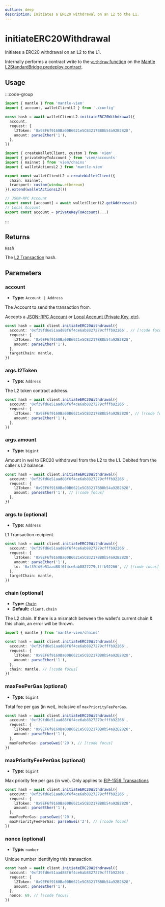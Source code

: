```yaml
---
outline: deep
description: Initiates a ERC20 withdrawal on an L2 to the L1.
---
```


# initiateERC20Withdrawal

Initiates a ERC20 withdrawal on an L2 to the L1.

Internally performs a contract write to the [`withdraw` function](https://github.com/mantlenetworkio/mantle-v2/blob/v1.0.0-alpha.1/packages/contracts-bedrock/contracts/L2/L2StandardBridge.sol#L106C5-L106C22) on the [Mantle L2StandardBridge predeploy contract](https://github.com/mantlenetworkio/mantle-v2/blob/v1.0.0-alpha.1/packages/contracts-bedrock/contracts/L2/L2StandardBridge.sol).

## Usage

:::code-group

```ts [example.ts]
import { mantle } from 'mantle-viem'
import { account, walletClientL2 } from './config'

const hash = await walletClientL2.initiateERC20Withdrawal({
  account,
  request: {
    l2Token: '0x9EF6f9160Ba00B6621e5CB3217BB8b54a92B2828',
    amount: parseEther('1'),
  },
})
```

```ts [config.ts]
import { createWalletClient, custom } from 'viem'
import { privateKeyToAccount } from 'viem/accounts'
import { mainnet } from 'viem/chains'
import { walletActionsL2 } from 'mantle-viem'

export const walletClientL2 = createWalletClient({
  chain: mainnet,
  transport: custom(window.ethereum)
}).extend(walletActionsL2())

// JSON-RPC Account
export const [account] = await walletClientL2.getAddresses()
// Local Account
export const account = privateKeyToAccount(...)
```

:::

## Returns

[`Hash`](https://viem.sh/docs/glossary/types#hash)

The [L2 Transaction](https://viem.sh/docs/glossary/terms#transaction) hash.

## Parameters

### account

- **Type:** `Account | Address`

The Account to send the transaction from.

Accepts a [JSON-RPC Account](https://viem.sh/docs/clients/wallet#json-rpc-accounts) or [Local Account (Private Key, etc)](https://viem.sh/docs/clients/wallet#local-accounts-private-key-mnemonic-etc).

```ts
const hash = await client.initiateERC20Withdrawal({
  account: '0xf39fd6e51aad88f6f4ce6ab8827279cfffb92266', // [!code focus]
  request: {
    l2Token: '0x9EF6f9160Ba00B6621e5CB3217BB8b54a92B2828',
    amount: parseEther('1'),
  },
  targetChain: mantle,
})
```

### args.l2Token

- **Type:** `Address`

The L2 token contract address.

```ts
const hash = await client.initiateERC20Withdrawal({
  account: '0xf39fd6e51aad88f6f4ce6ab8827279cfffb92266',
  request: {
    l2Token: '0x9EF6f9160Ba00B6621e5CB3217BB8b54a92B2828', // [!code focus]
    amount: parseEther('1'),
  },
})
```

### args.amount

- **Type:** `bigint`

Amount in wei to ERC20 withdrawal from the L2 to the L1. Debited from the caller's L2 balance.

```ts
const hash = await client.initiateERC20Withdrawal({
  account: '0xf39fd6e51aad88f6f4ce6ab8827279cfffb92266',
  request: {
    l2Token: '0x9EF6f9160Ba00B6621e5CB3217BB8b54a92B2828',
    amount: parseEther('1'), // [!code focus]
  },
})
```

### args.to (optional)

- **Type:** `Address`

L1 Transaction recipient.

```ts
const hash = await client.initiateERC20Withdrawal({
  account: '0xf39fd6e51aad88f6f4ce6ab8827279cfffb92266',
  request: {
    l2Token: '0x9EF6f9160Ba00B6621e5CB3217BB8b54a92B2828',
    amount: parseEther('1'),
    to: '0xf39fd6e51aad88f6f4ce6ab8827279cfffb92266', // [!code focus]
  },
  targetChain: mantle,
})
```

### chain (optional)

- **Type:** [`Chain`](https://viem.sh/docs/glossary/types#chain)
- **Default:** `client.chain`

The L2 chain. If there is a mismatch between the wallet's current chain & this chain, an error will be thrown.

```ts
import { mantle } from 'mantle-viem/chains'

const hash = await client.initiateERC20Withdrawal({
  account: '0xf39fd6e51aad88f6f4ce6ab8827279cfffb92266',
  request: {
    l2Token: '0x9EF6f9160Ba00B6621e5CB3217BB8b54a92B2828',
    amount: parseEther('1'),
  },
  chain: mantle, // [!code focus]
})
```

### maxFeePerGas (optional)

- **Type:** `bigint`

Total fee per gas (in wei), inclusive of `maxPriorityFeePerGas`.

```ts
const hash = await client.initiateERC20Withdrawal({
  account: '0xf39fd6e51aad88f6f4ce6ab8827279cfffb92266',
  request: {
    l2Token: '0x9EF6f9160Ba00B6621e5CB3217BB8b54a92B2828',
    amount: parseEther('1'),
  },
  maxFeePerGas: parseGwei('20'), // [!code focus]
})
```

### maxPriorityFeePerGas (optional)

- **Type:** `bigint`

Max priority fee per gas (in wei). Only applies to [EIP-1559 Transactions](https://viem.sh/docs/glossary/terms#eip-1559-transaction)

```ts
const hash = await client.initiateERC20Withdrawal({
  account: '0xf39fd6e51aad88f6f4ce6ab8827279cfffb92266',
  request: {
    l2Token: '0x9EF6f9160Ba00B6621e5CB3217BB8b54a92B2828',
    amount: parseEther('1'),
  },
  maxFeePerGas: parseGwei('20'),
  maxPriorityFeePerGas: parseGwei('2'), // [!code focus]
})
```

### nonce (optional)

- **Type:** `number`

Unique number identifying this transaction.

```ts
const hash = await client.initiateERC20Withdrawal({
  account: '0xf39fd6e51aad88f6f4ce6ab8827279cfffb92266',
  request: {
    l2Token: '0x9EF6f9160Ba00B6621e5CB3217BB8b54a92B2828',
    amount: parseEther('1'),
  },
  nonce: 69, // [!code focus]
})
```
